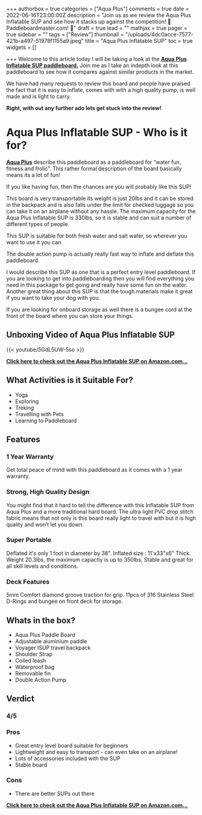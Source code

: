 +++
authorbox = true
categories = ["Aqua Plus"]
comments = true
date = 2022-06-16T23:00:00Z
description = "Join us as we review the Aqua Plus Inflatable SUP and see how it stacks up against the competition! 🛶 Paddleboardmaster.com! 🛶"
draft = true
lead = ""
mathjax = true
pager = true
sidebar = ""
tags = ["Review"]
thumbnail = "/uploads/4dc0acce-7577-421b-a497-51978f1155a9.jpeg"
title = "Aqua Plus Inflatable SUP"
toc = true
widgets = []

+++
Welcome to this article today I will be taking a look at the [**Aqua Plus Inflatable SUP paddleboard.**](https://www.amazon.com/Aqua-Plus-Inflatable-Backpack-Shoulder/dp/B07PLXK7WL?th=1&linkCode=ll1&tag=paddleboardmaster-20&linkId=89e5e6a45844be45e876190dd8fc55f2&language=en_US&ref_=as_li_ss_tl) Join me as I take an indepth look at this paddleboard to see how it compares against similar products in the market.

We have had many requests to review this board and people have praised the fact that it is easy to inflate, comes with with a high quality pump, is well made and is light to carry.

**Right, with out any further ado lets get stuck into the review!**

# Aqua Plus Inflatable SUP - Who is it for?

[**Aqua Plus**](/categories/aqua-plus/) describe this paddleboard as a paddleboard for “water fun, fitness and frolic”.  This rather formal description of the board basically means its a lot of fun!

If you like having fun, then the chances are you will probably like this SUP!

This board is very transportable its weight is just 20lbs and it can be stored in the backpack and is also falls under the limit for checked luggage so you can take it on an airplane without any hassle.  The maximum capacity for the Aqua Plus Inflatable SUP is 330lbs, so it is stable and can suit a number of different types of people.

This SUP is suitable for both fresh water and salt water, so wherever you want to use it you can.

The double action pump is actually really fast way to inflate and deflate this paddleboard.

I would describe this SUP as one that is a perfect entry level paddleboard.  If you are looking to get into paddleboarding then you will find everything you need in this package to get going and really have some fun on the water.  Another great thing about this SUP is that the tough materials make it great if you want to take your dog with you.

If you are looking for onboard storage as well there is a bungee cord at the front of the board where you can store your things.

## Unboxing Video of Aqua Plus Inflatable SUP

{{< youtube/5GdL5UW-5so >}}

[**Click here to check out the Aqua Plus Inflatable SUP on Amazon.com...**](https://www.amazon.com/Aqua-Plus-Inflatable-Backpack-Shoulder/dp/B07PLXK7WL?th=1&linkCode=ll1&tag=paddleboardmaster-20&linkId=89e5e6a45844be45e876190dd8fc55f2&language=en_US&ref_=as_li_ss_tl)

## What Activities is it Suitable For?

* Yoga
* Exploring
* Treking
* Travelling with Pets
* Learning to Paddleboard

## Features

### 1 Year Warranty

Get total peace of mind with this paddleboard as it comes with a 1 year warranty.

### Strong, High Quality Design

You might find that it hard to tell the difference with this Inflatable SUP from Aqua Plus and a more traditional hard board.  The ultra light PVC drop stitch fabric means that not only is this board really light to travel with but it is high quality and won’t let you down.

### Super Portable

Deflated it's only 1 foot in diameter by 38". Inflated size : 11'x33"x6" Thick. Weight 20.3lbs, the maximum capactiy is up to 350lbs, Stable and great for all skill levels and conditions.

### Deck Features

5mm Comfort diamond groove traction for grip. 11pcs of 316 Stainless Steel D-Rings and bungee on front deck for storage.

## Whats in the box?

* Aqua Plus Paddle Board
* Adjustable aluminium paddle
* Voyager ISUP travel backpack
* Shoulder Strap
* Coiled leash
* Waterproof bag
* Removable fin
* Double Action Pump

## Verdict

### 4/5

### Pros

* Great entry level board suitable for beginners
* Lightweight and easy to transport - can even take on an airplane!
* Lots of accessories included with the SUP
* Stable board

### Cons

* There are better SUPs out there 

[**Click here to check out the Aqua Plus Inflatable SUP on Amazon.com...**](https://www.amazon.com/Aqua-Plus-Inflatable-Backpack-Shoulder/dp/B07PLXK7WL?th=1&linkCode=ll1&tag=paddleboardmaster-20&linkId=89e5e6a45844be45e876190dd8fc55f2&language=en_US&ref_=as_li_ss_tl)